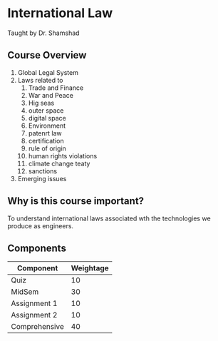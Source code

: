 # International Law

Taught by Dr. Shamshad

## Course Overview

1. Global Legal System
2. Laws related to
   1. Trade and Finance
   2. War and Peace
   3. Hig seas
   4. outer space
   5. digital space
   6. Environment
   7. patenrt law
   8. certification
   9. rule of origin
   10. human rights violations
   11. climate change teaty
   12. sanctions
3. Emerging issues

## Why is this course important?

To understand international laws associated wth the technologies we produce as engineers.

## Components

| Component     | Weightage |
| ------------- | --------- |
| Quiz          | 10        |
| MidSem        | 30        |
| Assignment 1  | 10        |
| Assignment 2  | 10        |
| Comprehensive | 40        |

